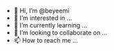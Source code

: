 - 👋 Hi, I’m @beyeemi
- 👀 I’m interested in ...
- 🌱 I’m currently learning ...
- 💞️ I’m looking to collaborate on ...
- 📫 How to reach me ...

<!---
beyeemi/beyeemi is a ✨ special ✨ repository because its `README.md` (this file) appears on your GitHub profile.
You can click the Preview link to take a look at your changes.
--->
